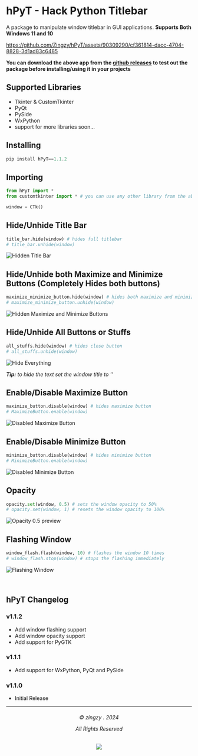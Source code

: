 # hPyT - Hack Python Titlebar

A package to manipulate window titlebar in GUI applications.
**Supports Both Windows 11 and 10**

https://github.com/Zingzy/hPyT/assets/90309290/cf361814-dacc-4704-8828-3d1ad83c6485

**You can download the above app from the [github releases](https://github.com/Zingzy/hPyT/releases) to test out the package before installing/using it in your projects**

## Supported Libraries

- Tkinter & CustomTkinter
- PyQt
- PySide
- WxPython
- support for more libraries soon...

## Installing

```powershell
pip install hPyT==1.1.2
```

## Importing

```python
from hPyT import *
from customtkinter import * # you can use any other library from the above mentioned list

window = CTk()
```

## Hide/Unhide Title Bar

```python
title_bar.hide(window) # hides full titlebar
# title_bar.unhide(window)
```

![Hidden Title Bar](https://raw.githubusercontent.com/zingzy/hPyT/main/assets/titlebar.png)


## Hide/Unhide both Maximize and Minimize Buttons (Completely Hides both buttons)

```python
maximize_minimize_button.hide(window) # hides both maximize and minimize button
# maximize_minimize_button.unhide(window)
```

![Hidden Maximize and Minimize Buttons](https://raw.githubusercontent.com/zingzy/hPyT/main/assets/maximize_minimize.png)

## Hide/Unhide All Buttons or Stuffs

```python
all_stuffs.hide(window) # hides close button
# all_stuffs.unhide(window)
```

![Hide Everything](https://raw.githubusercontent.com/zingzy/hPyT/main/assets/all_stuffs.png)

_**Tip:** to hide the text set the window title to ''_

## Enable/Disable Maximize Button

```python
maximize_button.disable(window) # hides maximize button
# MaximizeButton.enable(window)
```

![Disabled Maximize Button](https://raw.githubusercontent.com/zingzy/hPyT/main/assets/maximize.png)

## Enable/Disable Minimize Button

```python
minimize_button.disable(window) # hides minimize button
# MinimizeButton.enable(window)
```

![Disabled Minimize Button](https://raw.githubusercontent.com/zingzy/hPyT/main/assets/minimize.png)


## Opacity

```python
opacity.set(window, 0.5) # sets the window opacity to 50%
# opacity.set(window, 1) # resets the window opacity to 100%
```

![Opacity 0.5 preview](https://raw.githubusercontent.com/zingzy/hPyT/main/assets/opacity.png)


## Flashing Window

```python
window_flash.flash(window, 10) # flashes the window 10 times
# window_flash.stop(window) # stops the flashing immediately
```

![Flashing Window](https://raw.githubusercontent.com/zingzy/hPyT/main/assets/flashing.gif)

<br>

## hPyT Changelog

### v1.1.2

- Add window flashing support
- Add window opacity support
- Add support for PyGTK

### v1.1.1

- Add support for WxPython, PyQt and PySide

### v1.1.0

- Initial Release

---

<h6 align="center">
© zingzy . 2024

All Rights Reserved</h6>

<p align="center">
	<a href="https://github.com/zingzy/hPyT/blob/master/LICENSE"><img src="https://img.shields.io/static/v1.svg?style=for-the-badge&label=License&message=MIT&logoColor=d9e0ee&colorA=363a4f&colorB=b7bdf8"/></a>
</p>

